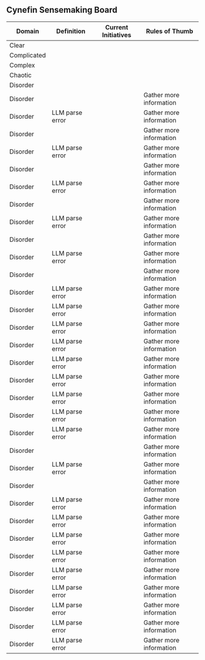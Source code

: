 ## Cynefin Sensemaking Board

| Domain | Definition | Current Initiatives | Rules of Thumb |
|--------|------------|---------------------|----------------|
| Clear  |  |  |  |
| Complicated |  |  |  |
| Complex |  |  |  |
| Chaotic |  |  |  |
| Disorder |  |  |  |
| Disorder |  |  | Gather more information |
| Disorder | LLM parse error |  | Gather more information |
| Disorder |  |  | Gather more information |
| Disorder | LLM parse error |  | Gather more information |
| Disorder |  |  | Gather more information |
| Disorder | LLM parse error |  | Gather more information |
| Disorder |  |  | Gather more information |
| Disorder | LLM parse error |  | Gather more information |
| Disorder |  |  | Gather more information |
| Disorder | LLM parse error |  | Gather more information |
| Disorder |  |  | Gather more information |
| Disorder | LLM parse error |  | Gather more information |
| Disorder | LLM parse error |  | Gather more information |
| Disorder | LLM parse error |  | Gather more information |
| Disorder | LLM parse error |  | Gather more information |
| Disorder | LLM parse error |  | Gather more information |
| Disorder | LLM parse error |  | Gather more information |
| Disorder | LLM parse error |  | Gather more information |
| Disorder | LLM parse error |  | Gather more information |
| Disorder | LLM parse error |  | Gather more information |
| Disorder |  |  | Gather more information |
| Disorder | LLM parse error |  | Gather more information |
| Disorder |  |  | Gather more information |
| Disorder | LLM parse error |  | Gather more information |
| Disorder | LLM parse error |  | Gather more information |
| Disorder | LLM parse error |  | Gather more information |
| Disorder | LLM parse error |  | Gather more information |
| Disorder | LLM parse error |  | Gather more information |
| Disorder | LLM parse error |  | Gather more information |
| Disorder | LLM parse error |  | Gather more information |
| Disorder | LLM parse error |  | Gather more information |
| Disorder | LLM parse error |  | Gather more information |
